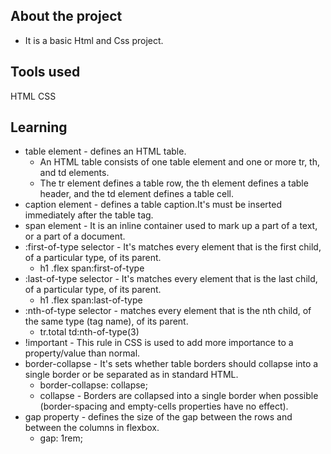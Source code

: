## About the project

* It is a basic Html and Css project.

## Tools used

HTML
CSS

## Learning

* table element - defines an HTML table.
    * An HTML table consists of one table element and one or more tr, th, and td elements.
    * The tr element defines a table row, the th element defines a table header, and the td element defines a table cell.
* caption element - defines a table caption.It's must be inserted immediately after the table tag.
* span element -  It is an inline container used to mark up a part of a text, or a part of a document.
* :first-of-type selector - It's matches every element that is the first child, of a particular type, of its parent.
    * h1 .flex span:first-of-type
* :last-of-type selector - It's matches every element that is the last child, of a particular type, of its parent.
    * h1 .flex span:last-of-type
* :nth-of-type selector - matches every element that is the nth child, of the same type (tag name), of its parent.
    * tr.total td:nth-of-type(3)
* !important - This rule in CSS is used to add more importance to a property/value than normal.
* border-collapse - It's sets whether table borders should collapse into a single border or be separated as in standard HTML.
    * border-collapse: collapse;
    * collapse - Borders are collapsed into a single border when possible (border-spacing and empty-cells properties have no effect).
* gap property - defines the size of the gap between the rows and between the columns in flexbox.
    * gap: 1rem;